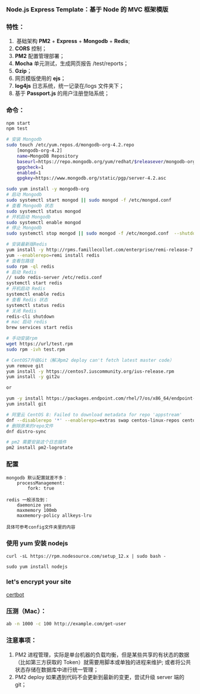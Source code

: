 ### Node.js Express Template：基于 Node 的 MVC 框架模版

### 特性：

1. ​ 基础架构 **PM2** + **Express** + **Mongodb** + **Redis**;
2. **CORS** 控制；
3. **PM2** 配置管理部署；
4. **Mocha** 单元测试，生成网页报告 /test/reports；
5. **Gzip**；
6. 网页模版使用的 **ejs**；
7. **log4js** 日志系统，统一记录在/logs 文件夹下；
8. 基于 **Passport.js** 的用户注册登陆系统；

### 命令：

```bash
npm start
npm test

# 安装 Mongodb
sudo touch /etc/yum.repos.d/mongodb-org-4.2.repo
    [mongodb-org-4.2]
    name=MongoDB Repository
    baseurl=https://repo.mongodb.org/yum/redhat/$releasever/mongodb-org/4.2/x86_64/
    gpgcheck=1
    enabled=1
    gpgkey=https://www.mongodb.org/static/pgp/server-4.2.asc

sudo yum install -y mongodb-org
# 启动 Mongodb
sudo systemctl start mongod || sudo mongod -f /etc/mongod.conf
# 查看 Mongodb 状态
sudo systemctl status mongod
# 开机启动 Mongodb
sudo systemctl enable mongod
# 停止 Mongodb
sudo systemctl stop mongod || sudo mongod -f /etc/mongod.conf  --shutdown

# 安装最新版Redis
yum install -y http://rpms.famillecollet.com/enterprise/remi-release-7.rpm
yum --enablerepo=remi install redis
# 查看包路径
sudo rpm -ql redis
# 启动 Redis
// sudo redis-server /etc/redis.conf
systemctl start redis
# 开机启动 Redis
systemctl enable redis
# 查看 Redis 状态
systemctl status redis
# 关闭 Redis
redis-cli shutdown
# mac 启动 redis
brew services start redis

# 手动安装rpm
wget https://url/test.rpm
sudo rpm -ivh test.rpm

# CentOS7升级Git（解决pm2 deploy can't fetch latest master code）
yum remove git
yum install -y https://centos7.iuscommunity.org/ius-release.rpm
yum install -y git2u

or

yum -y install https://packages.endpoint.com/rhel/7/os/x86_64/endpoint-repo-1.9-1.x86_64.rpm
yum install git

# 阿里云 CentOS 8: Failed to download metadata for repo 'appstream'
dnf --disablerepo '*' --enablerepo=extras swap centos-linux-repos centos-stream-repos
# 删除原来的repo文件
dnf distro-sync

# pm2 需要安装这个日志插件
pm2 install pm2-logrotate

```

### 配置  

```
mongodb 默认配置就差不多：
    processManagement:
        fork: true

redis 一般涉及到：
    daemonize yes
    maxmemory 100mb
    maxmemory-policy allkeys-lru

具体可参考config文件夹里的内容
```

### 使用 yum 安装 nodejs

```
curl -sL https://rpm.nodesource.com/setup_12.x | sudo bash -

sudo yum install nodejs
```

### let's encrypt your site

[certbot](https://certbot.eff.org/lets-encrypt/centosrhel7-other)

### 压测（Mac）：

```bash
ab -n 1000 -c 100 http://example.com/get-user
```

### 注意事项：

1. PM2 进程管理，实际是单台机器的负载均衡，但是某些共享的有状态的数据（比如第三方获取的 Token）就需要用脚本或单独的进程来维护; 或者将公共状态存储在数据库中进行统一管理；
2. PM2 deploy 如果遇到代码不会更新到最新的变更，尝试升级 server 端的 git；
